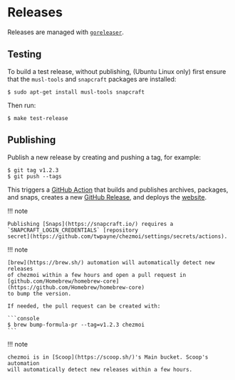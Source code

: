 # Releases

Releases are managed with [`goreleaser`](https://goreleaser.com/).

## Testing

To build a test release, without publishing, (Ubuntu Linux only) first ensure
that the `musl-tools` and `snapcraft` packages are installed:

```console
$ sudo apt-get install musl-tools snapcraft
```

Then run:

```console
$ make test-release
```

## Publishing

Publish a new release by creating and pushing a tag, for example:

```console
$ git tag v1.2.3
$ git push --tags
```

This triggers a [GitHub Action](https://github.com/twpayne/chezmoi/actions)
that builds and publishes archives, packages, and snaps, creates a new [GitHub
Release](https://github.com/twpayne/chezmoi/releases), and deploys the
[website](https://chezmoi.io).

!!! note

    Publishing [Snaps](https://snapcraft.io/) requires a
    `SNAPCRAFT_LOGIN_CREDENTIALS` [repository
    secret](https://github.com/twpayne/chezmoi/settings/secrets/actions).

!!! note

    [brew](https://brew.sh/) automation will automatically detect new releases
    of chezmoi within a few hours and open a pull request in
    [github.com/Homebrew/homebrew-core](https://github.com/Homebrew/homebrew-core)
    to bump the version.

    If needed, the pull request can be created with:

    ```console
    $ brew bump-formula-pr --tag=v1.2.3 chezmoi
    ```

!!! note

    chezmoi is in [Scoop](https://scoop.sh/)'s Main bucket. Scoop's automation
    will automatically detect new releases within a few hours.
